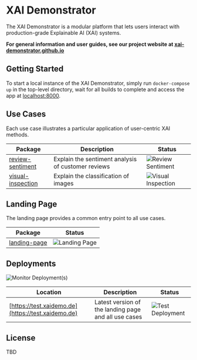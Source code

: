 # XAI Demonstrator
The XAI Demonstrator is a modular platform that lets users interact with production-grade Explainable AI (XAI) systems.

**For general information and user guides, see our project website at [xai-demonstrator.github.io](https://xai-demonstrator.github.io/)**

## Getting Started
To start a local instance of the XAI Demonstrator, simply run `docker-compose up` in the top-level directory,
wait for all builds to complete and access the app at [localhost:8000](http://localhost:8000/).

## Use Cases
Each use case illustrates a particular application of user-centric XAI methods.

Package | Description | Status
--------|-------------|-------
[review-sentiment](/review-sentiment) | Explain the sentiment analysis of customer reviews | ![Review Sentiment](https://github.com/XAI-Demonstrator/xai-demonstrator/workflows/Review%20Sentiment/badge.svg)
[visual-inspection](/visual-inspection) | Explain the classification of images | ![Visual Inspection](https://github.com/XAI-Demonstrator/xai-demonstrator/workflows/Visual%20Inspection/badge.svg)

## Landing Page
The landing page provides a common entry point to all use cases.

Package | Status
--------|-------
[landing-page](/landing-page) | ![Landing Page](https://github.com/XAI-Demonstrator/xai-demonstrator/workflows/Landing%20Page/badge.svg)

## Deployments
 ![Monitor Deployment(s)](https://github.com/XAI-Demonstrator/xai-demonstrator/workflows/Monitor%20Deployment(s)/badge.svg)

Location | Description | Status
---------|-------------|-------
[https://test.xaidemo.de](https://test.xaidemo.de) | Latest version of the landing page and all use cases | ![Test Deployment](https://github.com/XAI-Demonstrator/xai-demonstrator/workflows/Test%20Deployment/badge.svg)

## License

TBD
